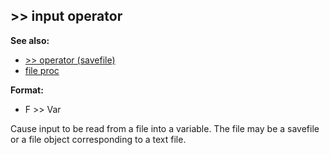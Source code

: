 ## \>\> input operator
**See also:**
*   [\>\> operator (savefile)](/savefile/operator/%3e%3e)
*   [file proc](/proc/file)
<!-- -->
**Format:**
*   F \>\> Var


Cause input to be read from a file into a variable. The file
may be a savefile or a file object corresponding to a text file.